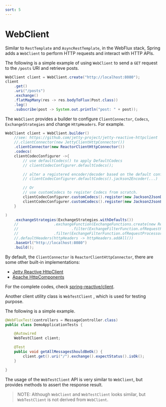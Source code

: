 ```yaml
---
sort: 5
---
```


# WebClient 

Similar to `RestTemplate` and `AsyncRestTemplate`, in the  WebFlux stack, Spring adds a `WebClient` to perform HTTP requests and interact with HTTP APIs. 

The following is a simple example of using `WebClient` to send a `GET` request to the  `/posts` URI and retrieve posts.

```java
WebClient client = WebClient.create("http://localhost:8080");
client
	.get()
	.uri("/posts")
	.exchange()
	.flatMapMany(res -> res.bodyToFlux(Post.class))
	.log()
	.subscribe(post -> System.out.println("post: " + post));
```

The `WebClient` provides a builder to configure `ClientConnector`, `Codecs`, `ExchangeStrategies`  and change `HttpHeaders`.  For example.

```java
WebClient client = WebClient.builder()
    //see: https://github.com/jetty-project/jetty-reactive-httpclient
    //.clientConnector(new JettyClientHttpConnector())
    .clientConnector(new ReactorClientHttpConnector())
    .codecs(
    clientCodecConfigurer ->{
        // use defaultCodecs() to apply DefaultCodecs
        // clientCodecConfigurer.defaultCodecs();

        // alter a registered encoder/decoder based on the default config.
        // clientCodecConfigurer.defaultCodecs().jackson2Encoder(...)

        // Or
        // use customCodecs to register Codecs from scratch.
        clientCodecConfigurer.customCodecs().register(new Jackson2JsonDecoder());
        clientCodecConfigurer.customCodecs().register(new Jackson2JsonEncoder());
    }

)
    .exchangeStrategies(ExchangeStrategies.withDefaults())
    //                .exchangeFunction(ExchangeFunctions.create(new ReactorClientHttpConnector())
    //                        .filter(ExchangeFilterFunction.ofRequestProcessor(clientRequest -> {})))
    //                .filter(ExchangeFilterFunction.ofRequestProcessor(clientRequest -> {clientRequest.}))
    //.defaultHeaders(httpHeaders -> httpHeaders.addAll())
    .baseUrl("http://localhost:8080")
    .build();

```

By default, the `ClientConnector` is `ReactorClientHttpConnector`, there are some other built-in implementations:

* [Jetty Reactive HttpClient](https://github.com/jetty-project/jetty-reactive-httpclient)
* [Apache HttpComponents](https://hc.apache.org/index.html)

For the complete codes, check [spring-reactive/client](https://github.com/jwkidd3/spring-reactive/blob/master/client).

Another client utility class is `WebTestClient`  , which is used for testing purpose.

The following is a simple example.

```java
@WebFluxTest(controllers = MessageController.class)
public class DemoApplicationTests {

    @Autowired
    WebTestClient client;

    @Test
    public void getAllMessagesShouldBeOk() {
        client.get().uri("/").exchange().expectStatus().isOk();
    }

}
```

The usage of the `WebTestClient` API is very similar to `WebClient`, but provides  methods to assert the response result.

> NOTE: Although `WebClient` and `WebTestClient` looks similar, but `WebTestClient` is not derived from `WebClient`.

